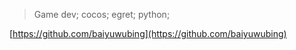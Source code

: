 > Game dev; cocos; egret; python;


[https://github.com/baiyuwubing](https://github.com/baiyuwubing)

